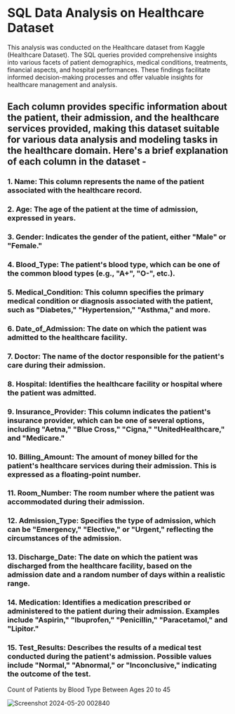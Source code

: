 # SQL Data Analysis on Healthcare Dataset

This analysis was conducted on the Healthcare dataset from Kaggle (Healthcare Dataset). The SQL queries provided comprehensive insights into various facets of patient demographics, medical conditions, treatments, financial aspects, and hospital performances. These findings facilitate informed decision-making processes and offer valuable insights for healthcare management and analysis.

## Each column provides specific information about the patient, their admission, and the healthcare services provided, making this dataset suitable for various data analysis and modeling tasks in the healthcare domain. Here's a brief explanation of each column in the dataset -

### 1. Name: This column represents the name of the patient associated with the healthcare record.
### 2. Age: The age of the patient at the time of admission, expressed in years.
### 3. Gender: Indicates the gender of the patient, either "Male" or "Female."
### 4. Blood_Type: The patient's blood type, which can be one of the common blood types (e.g., "A+", "O-", etc.).
### 5. Medical_Condition: This column specifies the primary medical condition or diagnosis associated with the patient, such as "Diabetes," "Hypertension," "Asthma," and more.
### 6. Date_of_Admission: The date on which the patient was admitted to the healthcare facility.
### 7. Doctor: The name of the doctor responsible for the patient's care during their admission.
### 8. Hospital: Identifies the healthcare facility or hospital where the patient was admitted.
### 9. Insurance_Provider: This column indicates the patient's insurance provider, which can be one of several options, including "Aetna," "Blue Cross," "Cigna," "UnitedHealthcare," and "Medicare."
### 10. Billing_Amount: The amount of money billed for the patient's healthcare services during their admission. This is expressed as a floating-point number.
### 11. Room_Number: The room number where the patient was accommodated during their admission.
### 12. Admission_Type: Specifies the type of admission, which can be "Emergency," "Elective," or "Urgent," reflecting the circumstances of the admission.
### 13. Discharge_Date: The date on which the patient was discharged from the healthcare facility, based on the admission date and a random number of days within a realistic range.
### 14. Medication: Identifies a medication prescribed or administered to the patient during their admission. Examples include "Aspirin," "Ibuprofen," "Penicillin," "Paracetamol," and "Lipitor."
### 15. Test_Results: Describes the results of a medical test conducted during the patient's admission. Possible values include "Normal," "Abnormal," or "Inconclusive," indicating the outcome of the test.


Count of Patients by Blood Type Between Ages 20 to 45


![Screenshot 2024-05-20 002840](https://github.com/krspriya/Healthcare-Data-Analysis/assets/98299075/727e6df1-6744-4474-baff-d4e7855b239f)




